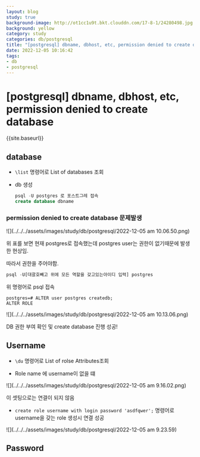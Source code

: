 ```yaml
---
layout: blog
study: true
background-image: http://ot1cc1u9t.bkt.clouddn.com/17-8-1/24280498.jpg
background: yellow
category: study
categories: db/postgresql
title: "[postgresql] dbname, dbhost, etc, permission denied to create database"
date: 2022-12-05 10:16:42
tags:
- db
- postgresql
---
```


# [postgresql] dbname, dbhost, etc, permission denied to create database

{{site.baseurl}}
## database

- `\list` 명령어로 List of databases 조회

- db 생성
  
  ```sql
  psql -U postgres 로 포스트그레 접속
  create database dbname
  ```

### permission denied to create database 문제발생

![](../../../assets/images/study/db/postgresql/2022-12-05 am 10.06.50.png)

위 표를 보면 현재 postgres로 접속했는데 postgres user는 권한이 없기때문에 발생 한 현상임.

따라서 권한을 주어야함.

```sql
psql -U[대괄호빼고 위에 모든 역할을 갖고있는아이디 입력] postgres
```

위 명령어로 psql 접속

```shell
postgres=# ALTER user postgres createdb;
ALTER ROLE
```

![](../../../assets/images/study/db/postgresql/2022-12-05 am 10.13.06.png)

DB 권한 부여 확인 및 create database 진행 성공!

## Username

- `\du` 명령어로 List of rolse Attributes조회

- Role name 에 username이 없을 떄

![](../../../assets/images/study/db/postgresql/2022-12-05 am 9.16.02.png)

이 셋팅으로는 연결이 되지 않음

- `create role username with login password 'asdfqwer';`  명령어로 username을 갖는 role 생성시 연결 성공

![](../../../assets/images/study/db/postgresql/2022-12-05 am 9.23.59)

## Password
